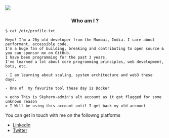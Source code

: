 <img src = "https://imgur.com/S8kYCTp.png" />

<center>
    <h3>Who am I ?</h3>
</center>

```console
$ cat /etc/profile.txt

Heyo! I'm a 20y old developer from the Mumbai, India. I care about performant, accessible code.
I'm a huge fan of building, breaking and contributing to open source & you can sponsor me on GitHub.
I have been programming for the past 3 years,
I've learned a lot about core programming principles, web development, bots, etc.

- I am learning about scaling, system architecture and web3 these days.

- One of  my favurite tool these day is Docker
```

```shell
> echo This is Skyhero-admin's alt account as it got flagged for some unknown reason
> I Will be using this account until I get back my old account
```

You can get in touch with me on the followng platforms

- [LinkedIn](https://linkedin.com/in/skyhero)
- [Twitter](https://twitter.com/Skyhero_root)
